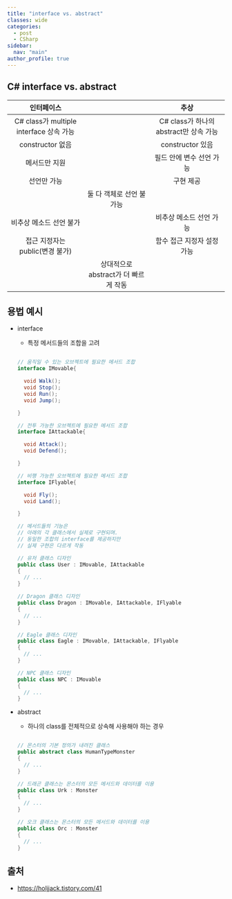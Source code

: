 ```yaml
---
title: "interface vs. abstract"
classes: wide
categories: 
  - post
  - CSharp
sidebar:
  nav: "main"
author_profile: true
---
```


## C# interface vs. abstract
  
|인터페이스| |추상|  
|:---:|:---:|:---:|  
|C# class가 multiple interface 상속 가능| |C# class가 하나의 abstract만 상속 가능|  
|constructor 없음| |constructor 있음|  
|메서드만 지원| |필드 안에 변수 선언 가능|  
|선언만 가능| |구현 제공|  
||둘 다 객체로 선언 불가능||  
|비추상 메소드 선언 불가| |비추상 메소드 선언 가능|  
|접근 지정자는 public(변경 불가)| |함수 접근 지정자 설정 가능|  
| |상대적으로 abstract가 더 빠르게 작동| |  
  

## 용법 예시

* interface 
  * 특정 메서드들의 조합을 고려

  ```csharp

  // 움직일 수 있는 오브젝트에 필요한 메서드 조합
  interface IMovable{

    void Walk();
    void Stop();
    void Run();
    void Jump();

  }

  // 전투 가능한 오브젝트에 필요한 메서드 조합
  interface IAttackable{

    void Attack();
    void Defend();

  }

  // 비행 가능한 오브젝트에 필요한 메서드 조합
  interface IFlyable{

    void Fly();
    void Land();

  }

  // 메서드들의 기능은 
  // 아래의 각 클래스에서 실제로 구현되며.
  // 동일한 조합의 interface를 제공하지만
  // 실제 구현은 다르게 작동

  // 유저 클래스 디자인
  public class User : IMovable, IAttackable
  {
    // ...
  }

  // Dragon 클래스 디자인
  public class Dragon : IMovable, IAttackable, IFlyable
  {
    // ...
  }

  // Eagle 클래스 디자인
  public class Eagle : IMovable, IAttackable, IFlyable
  {
    // ...
  }

  // NPC 클래스 디자인
  public class NPC : IMovable
  {
    // ...
  }

  ```

* abstract 
  * 하나의 class를 전체적으로 상속해 사용해야 하는 경우

  ```csharp

  // 몬스터의 기본 정의가 내려진 클래스
  public abstract class HumanTypeMonster
  {
    // ...
  }

  // 드래곤 클래스는 몬스터의 모든 메서드와 데이터를 이용
  public class Urk : Monster
  {
    // ...
  }

  // 오크 클래스는 몬스터의 모든 메서드와 데이터를 이용
  public class Orc : Monster
  {
    // ...
  }
  ```

## 출처
* <https://holjjack.tistory.com/41>